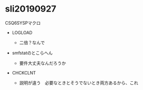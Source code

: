 # sli20190927


CSQ6SYSPマクロ

- LOGLOAD
  - 二倍？なんで
- smfstatのとこらへん
  - 要件大丈夫なんだろうか

- CHCKCLNT
    - 説明が違う　必要なときとそうでないとき両方あるから、これ
